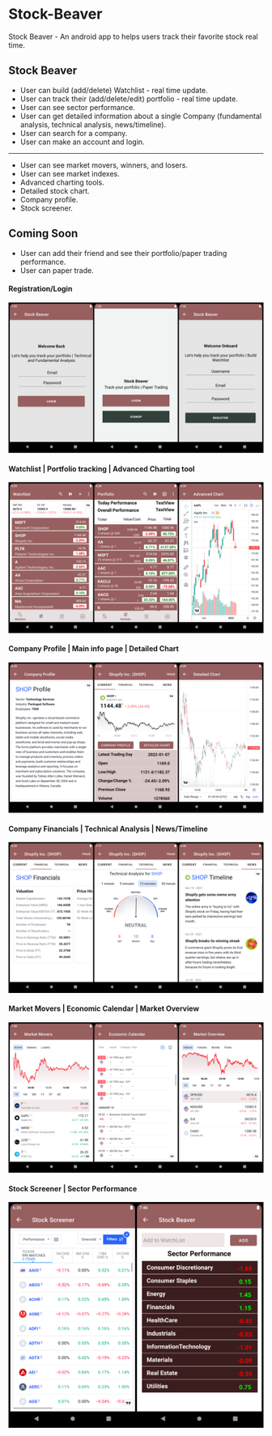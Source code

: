# Stock-Beaver
Stock Beaver - An android app to helps users track their favorite stock real time.

## Stock Beaver
* User can build (add/delete) Watchlist - real time update.
* User can track their (add/delete/edit) portfolio - real time update.
* User can see sector performance.
* User can get detailed information about a single Company (fundamental analysis, technical analysis, news/timeline).
* User can search for a company.
* User can make an account and login.
---------------------------------------
* User can see market movers, winners, and losers.
* User can see market indexes.
* Advanced charting tools.
* Detailed stock chart.
* Company profile.
* Stock screener.


## Coming Soon
* User can add their friend and see their portfolio/paper trading performance.
* User can paper trade.


#### Registration/Login
![](Images/UserAuth.png)

#### Watchlist | Portfolio tracking | Advanced Charting tool
![](Images/MainPage.png)

#### Company Profile | Main info page | Detailed Chart
![](Images/CompanyInfo1.png)

#### Company Financials | Technical Analysis | News/Timeline
![](Images/CompanyInfo2.png)

#### Market Movers | Economic Calendar | Market Overview
![](Images/MarketInfo.png)

#### Stock Screener | Sector Performance
![](Images/MarketTools.png)



